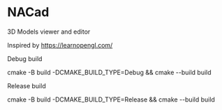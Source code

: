 # NACad
3D Models viewer and editor

Inspired by https://learnopengl.com/

Debug build

cmake -B build -DCMAKE_BUILD_TYPE=Debug && cmake --build build

Release build

cmake -B build -DCMAKE_BUILD_TYPE=Release && cmake --build build
